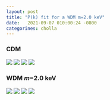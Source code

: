 ```yaml
---
layout: post
title: "P(k) fit for a WDM m=2.0 keV"
date:   2021-09-07 010:00:24 -0800
categorines: cholla
---
```




### CDM


<img src="{{ site.url }}assets/images/flux_ps_boera.png"> 

<img src="{{ site.url }}assets/images/flux_ps_difference_boera.png"> 

<img src="{{ site.url }}assets/images/fig_T0_fit_to_boera.png"> 

<img src="{{ site.url }}assets/images/fig_tau_HI_fit_to_boera.png">



### WDM $m$=2.0 keV


<img src="{{ site.url }}assets/images/flux_ps_wdm_2.0.png"> 

<img src="{{ site.url }}assets/images/flux_ps_difference_wdm_2.0.png"> 

<img src="{{ site.url }}assets/images/fig_T0_fit_to_boera_wdm_2.0.png"> 

<img src="{{ site.url }}assets/images/fig_tau_HI_fit_to_boera_wdm_2.0.png"> 

